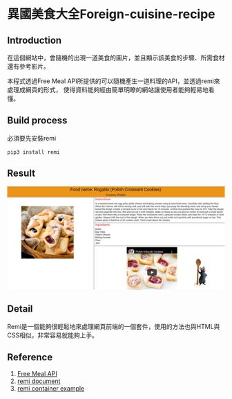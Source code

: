 # 異國美食大全Foreign-cuisine-recipe

## Introduction
在這個網站中，會隨機的出現一道美食的圖片，並且顯示該美食的步驟、所需食材還有參考影片。

本程式透過Free Meal API所提供的可以隨機產生一道料理的API，並透過remi來處理成網頁的形式，
使得資料能夠經由簡單明瞭的網站讓使用者能夠輕易地看懂。



## Build process
必須要先安裝remi
```
pip3 install remi
```

## Result
![image](https://github.com/Allen1072031/Foreign-cuisine-recipe/blob/main/result.jpg)

## Detail
Remi是一個能夠很輕鬆地來處理網頁前端的一個套件，使用的方法也與HTML與CSS相似，非常容易就能夠上手。



## Reference
1. [Free Meal API](https://www.themealdb.com/api.php)
2. [remi document](https://remi.readthedocs.io/en/latest/_modules/remi/gui.html)
3. [remi container example](https://github.com/dddomodossola/remi/blob/master/examples/widgets_overview_app.py)
